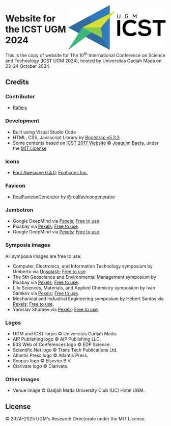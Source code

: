 <a href="http://icst.ugm.ac.id"><img src="https://github.com/bppugm/icst-2024/blob/main/images/logos/logo.svg" height="142px" align="right"></a>

# Website for the ICST UGM 2024

This is the copy of website for The 10<sup>th</sup> International Conference on Science and Technology (ICST UGM 2024), hosted by Universitas Gadjah Mada on 23–24 October 2024.

## Credits

### Contributor
+ [Rafieiy](https://github.com/davieiycode)

### Development

+ Built using Visual Studio Code
+ HTML, CSS, Javascript Library by [Bootstrap v5.3.3](https://getbootstrap.com/docs/5.3)
+ Some contents based on [ICST 2017 Website](https://github.com/jaybaeta/icst-2017) © [Joaquim Baeta](https://github.com/jaybaeta/), under the [MIT License](https://github.com/jaybaeta/icst-2017/blob/master/LICENSE.md)

### Icons

+ [Font Awesome 6.4.0](https://fontawesome.com/docs/changelog/); [Fonticons Inc.](https://fontawesome.com/license)

### Favicon

+ [RealFaviconGenerator](http://realfavicongenerator.net/) by [@realfavicongenerator](https://github.com/realfavicongenerator)

### Jumbotron

+ Google DeepMind via [Pexels](https://www.pexels.com/photo/an-artist-s-illustration-of-artificial-intelligence-ai-this-image-depicts-how-ai-could-help-understand-ecosystems-and-identify-species-it-was-created-by-nidia-dias-as-part-of-the-visua-18069370/); [Free to use](https://www.pexels.com/license/).
+ Pixabay via [Pexels](https://www.pexels.com/photo/electric-towers-during-golden-hour-221012/); [Free to use](https://www.pexels.com/creative-commons-images/).
+ Google DeepMind via [Pexels](https://www.pexels.com/photo/an-artist-s-illustration-of-artificial-intelligence-ai-this-image-depicts-the-process-used-by-text-to-image-diffusion-models-it-was-created-by-linus-zoll-as-part-of-the-visualising-ai-18069156/); [Free to use](https://www.pexels.com/license/).

### Symposia images
All symposia images are free to use.
+ Computer, Electronics, and Information Technology symposium by Umberto via [Unsplash](https://unsplash.com/photos/blue-circuit-board-jXd2FSvcRr8); [Free to use](https://unsplash.com/license).
+ The 5th Geoscience and Environmental Management symposium by Pixabay via [Pexels](https://www.pexels.com/photo/electric-towers-during-golden-hour-221012/); [Free to use](https://www.pexels.com/creative-commons-images/). 
+ Life Sciences, Materials, and Applied Chemistry symposium by Ivan Samkov via [Pexels](https://www.pexels.com/photo/a-person-holding-a-dropper-9628828/); [Free to use](https://www.pexels.com/license/).
+ Mechanical and Industrial Engineering symposium by Hebert Santos via [Pexels](https://www.pexels.com/photo/close-up-photo-of-black-and-silver-car-engine-3757226/); [Free to use](https://www.pexels.com/license/).
+ Yaroslav Shuraev via [Pexels](https://www.pexels.com/photo/top-view-photo-of-curved-road-surrounded-by-trees-1834403/); [Free to use](https://www.pexels.com/license/).

### Logos
+ UGM and ICST logos © Universitas Gadjah Mada.
+ AIP Publishing logo © AIP Publishing LLC. 
+ E3S Web of Conferences logo © EDP Science. 
+ Scientific.Net logo © Trans Tech Publications Ltd. 
+ Atlantis Press logo © Atlantis Press. 
+ Scopus logo © Elsevier B.V. 
+ Clarivate logo © Clarivate. 

### Other images
+  Venue image ©  Gadjah Mada University Club (UC) Hotel UGM.

## License

© 2024&ndash;2025 UGM's Research Directorate under the MIT License.